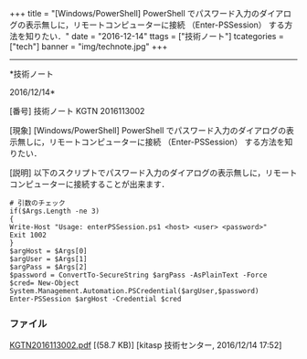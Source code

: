 ﻿+++
title = "[Windows/PowerShell] PowerShell でパスワード入力のダイアログの表示無しに，リモートコンピューターに接続 （Enter-PSSession） する方法を知りたい．"
date = "2016-12-14"
ttags = ["技術ノート"]
tcategories = ["tech"]
banner = "img/technote.jpg"
+++

-----------------------------------------------------------------------------------------------------------------------------

*技術ノート

2016/12/14*


[番号]
技術ノート KGTN 2016113002

[現象]
[Windows/PowerShell] PowerShell
でパスワード入力のダイアログの表示無しに，リモートコンピューターに接続
（Enter-PSSession） する方法を知りたい．

[説明]
以下のスクリプトでパスワード入力のダイアログの表示無しに，リモートコンピューターに接続することが出来ます．

    # 引数のチェック
    if($Args.Length -ne 3)
    {
    Write-Host "Usage: enterPSSession.ps1 <host> <user> <password>" 
    Exit 1002
    }
    $argHost = $Args[0]
    $argUser = $Args[1]
    $argPass = $Args[2]
    $password = ConvertTo-SecureString $argPass -AsPlainText -Force
    $cred= New-Object System.Management.Automation.PSCredential($argUser,$password)
    Enter-PSSession $argHost -Credential $cred


### ファイル

 
 


[KGTN2016113002.pdf](http://techreport.kitasp.net/attachments/download/3186/KGTN2016113002.pdf)
 [(58.7 KB)] [kitasp 技術センター, 2016/12/14
17:52]


 


 

